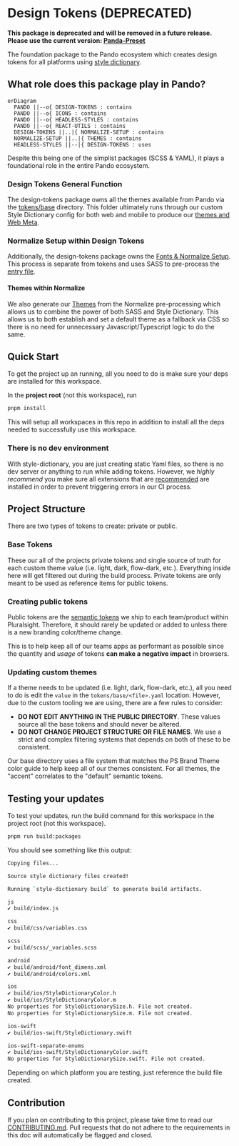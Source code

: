 # Design Tokens (DEPRECATED)

**This package is deprecated and will be removed in a future release. Please use the current version: [Panda-Preset](https://github.com/pluralsight/pando/blob/main/packages/panda-preset/README.md)**

The foundation package to the Pando ecosystem which creates design tokens for all platforms using [style dictionary](https://amzn.github.io/style-dictionary/#/).

## What role does this package play in Pando?

```mermaid
erDiagram
  PANDO ||--o{ DESIGN-TOKENS : contains
  PANDO ||--o{ ICONS : contains
  PANDO ||--o{ HEADLESS-STYLES : contains
  PANDO ||--o{ REACT-UTILS : contains
  DESIGN-TOKENS ||..|{ NORMALIZE-SETUP : contains
  NORMALIZE-SETUP ||..|{ THEMES : contains
  HEADLESS-STYLES ||--|{ DESIGN-TOKENS : uses
```

Despite this being one of the simplist packages (SCSS & YAML), it plays a foundational role in the entire Pando ecosystem.

### Design Tokens General Function

The design-tokens package owns all the themes available from Pando via the [tokens/base](https://github.com/pluralsight/pando/tree/main/packages/design-tokens/tokens/base) directory. This folder ultimately runs through our custom Style Dictionary config for both web and mobile to produce our [themes and Web Meta](https://design.pluralsight.com/docs/next/development/tokens/intro#usage).

### Normalize Setup within Design Tokens

Additionally, the design-tokens package owns the [Fonts & Normalize Setup](https://design.pluralsight.com/docs/next/development/getting-started/installation#ps-tt-commons-font). This process is separate from tokens and uses SASS to pre-process the [entry file](https://github.com/pluralsight/pando/blob/main/packages/design-tokens/normalize.scss).

#### Themes within Normalize

We also generate our [Themes](https://design.pluralsight.com/docs/next/development/tokens/colors#list-of-tokens) from the Normalize pre-processing which allows us to combine the power of both SASS and Style Dictionary. This allows us to both establish and set a default theme as a fallback via CSS so there is no need for unnecessary Javascript/Typescript logic to do the same.

## Quick Start

To get the project up an running, all you need to do is make sure your deps are installed for this workspace.

In the **project root** (not this workspace), run

```bash
pnpm install
```

This will setup all workspaces in this repo in addition to install all the deps
needed to successfully use this workspace.

### There is no dev environment

With style-dictionary, you are just creating static Yaml files, so there is no dev server or anything to run while adding tokens. However, we _highly recommend_ you make sure all extensions
that are [recommended]('../../.vsode/extensions.json) are installed in order to prevent triggering errors in our CI process.

## Project Structure

There are two types of tokens to create: private or public.

### Base Tokens

These our all of the projects private tokens and single source of truth for each custom theme value (i.e. light, dark, flow-dark, etc.). Everything inside here will get filtered out during the build process. Private tokens are only meant to be used as reference items for public tokens.

### Creating public tokens

Public tokens are the [semantic tokens](https://design.pluralsight.com/development/packages/tokens/intro#naming-convention) we ship to each team/product within Pluralsight. Therefore, it should rarely be updated or added to unless there is a new branding color/theme change.

This is to help keep all of our teams apps as performant as possible since the quantity and _usage_ of tokens **can make a negative impact** in browsers.

### Updating custom themes

If a theme needs to be updated (i.e. light, dark, flow-dark, etc.), all you need to do is edit the `value` in the `tokens/base/<file>.yaml` location. However, due to the custom tooling we are using, there are a few rules to consider:

- **DO NOT EDIT ANYTHING IN THE PUBLIC DIRECTORY**. These values source all the base tokens and should never be altered.
- **DO NOT CHANGE PROJECT STRUCTURE OR FILE NAMES**. We use a strict and complex filtering systems that depends on both of these to be consistent.

Our base directory uses a file system that matches the PS Brand Theme color guide to help keep all of our themes consistent. For all themes, the "accent" correlates to the "default" semantic tokens.

## Testing your updates

To test your updates, run the build command for this workspace in the project root (not this workspace).

```bash
pnpm run build:packages
```

You should see something like this output:

```bash
Copying files...

Source style dictionary files created!

Running `style-dictionary build` to generate build artifacts.

js
✔︎ build/index.js

css
✔︎ build/css/variables.css

scss
✔︎ build/scss/_variables.scss

android
✔︎ build/android/font_dimens.xml
✔︎ build/android/colors.xml

ios
✔︎ build/ios/StyleDictionaryColor.h
✔︎ build/ios/StyleDictionaryColor.m
No properties for StyleDictionarySize.h. File not created.
No properties for StyleDictionarySize.m. File not created.

ios-swift
✔︎ build/ios-swift/StyleDictionary.swift

ios-swift-separate-enums
✔︎ build/ios-swift/StyleDictionaryColor.swift
No properties for StyleDictionarySize.swift. File not created.
```

Depending on which platform you are testing, just reference the build file created.

## Contribution

If you plan on contributing to this project, please take time to read our [CONTRIBUTING.md](https://github.com/pluralsight/pando/blob/main/CONTRIBUTING.md). Pull requests that do not adhere to the requirements in this doc will automatically be flagged and closed.
